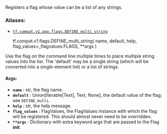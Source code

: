 Registers a flag whose value can be a list of any strings.

### Aliases:

  * [`tf.compat.v1.app.flags.DEFINE_multi_string`](/api_docs/python/tf/compat/v1/flags/DEFINE_multi_string)

    
    
    tf.compat.v1.flags.DEFINE_multi_string(
        name,
        default,
        help,
        flag_values=_flagvalues.FLAGS,
        **args
    )
    

Use the flag on the command line multiple times to place multiple string
values into the list. The 'default' may be a single string (which will be
converted into a single-element list) or a list of strings.

#### Args:

  * **`name`** : str, the flag name.
  * **`default`** : Union[Iterable[Text], Text, None], the default value of the flag; see `DEFINE_multi`.
  * **`help`** : str, the help message.
  * **`flag_values`** : FlagValues, the FlagValues instance with which the flag will be registered. This should almost never need to be overridden.
  * **`**args`** : Dictionary with extra keyword args that are passed to the Flag **init**.

